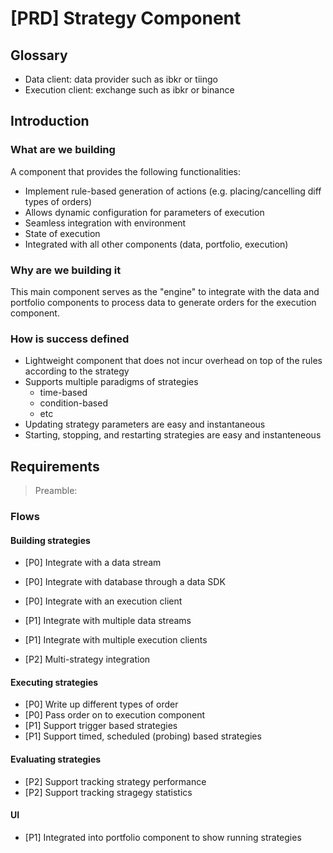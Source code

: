 # [PRD] Strategy Component

## Glossary

- Data client: data provider such as ibkr or tiingo
- Execution client: exchange such as ibkr or binance

## Introduction

### What are we building

A component that provides the following functionalities:
- Implement rule-based generation of actions (e.g. placing/cancelling diff types of orders)
- Allows dynamic configuration for parameters of execution
- Seamless integration with environment
- State of execution
- Integrated with all other components (data, portfolio, execution)

### Why are we building it

This main component serves as the "engine" to integrate with the data and portfolio components to process data to generate orders for the execution component.

### How is success defined

- Lightweight component that does not incur overhead on top of the rules according to the strategy
- Supports multiple paradigms of strategies
    - time-based
    - condition-based
    - etc
- Updating strategy parameters are easy and instantaneous
- Starting, stopping, and restarting strategies are easy and instanteneous


## Requirements

> Preamble:

### Flows

#### Building strategies

- [P0] Integrate with a data stream
- [P0] Integrate with database through a data SDK
- [P0] Integrate with an execution client

- [P1] Integrate with multiple data streams
- [P1] Integrate with multiple execution clients
- [P2] Multi-strategy integration

#### Executing strategies

- [P0] Write up different types of order
- [P0] Pass order on to execution component
- [P1] Support trigger based strategies
- [P1] Support timed, scheduled (probing) based strategies


#### Evaluating strategies

- [P2] Support tracking strategy performance
- [P2] Support tracking stragegy statistics


#### UI 

- [P1] Integrated into portfolio component to show running strategies
